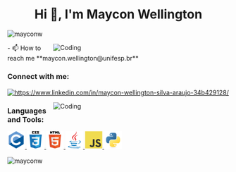 <h1 align="center">Hi 👋, I'm Maycon Wellington</h1>
<p align="left"> <img src="https://komarev.com/ghpvc/?username=mayconw&label=Profile%20views&color=0e75b6&style=flat" alt="mayconw" /> </p>
<img align="right" alt="Coding" width="400" src="https://i.gifer.com/NxfN.gif">
- 📫 How to reach me **maycon.wellington@unifesp.br**


<h3 align="left">Connect with me:</h3>
<p align="left">
<a href="https://linkedin.com/in/https://www.linkedin.com/in/maycon-wellington-silva-araujo-34b429128/" target="blank"><img align="center" src="https://raw.githubusercontent.com/rahuldkjain/github-profile-readme-generator/master/src/images/icons/Social/linked-in-alt.svg" alt="https://www.linkedin.com/in/maycon-wellington-silva-araujo-34b429128/" height="30" width="40" /></a>
</p>
<img align="right" alt="Coding" width="400" src="https://cdn.dribbble.com/users/116207...](https://i.gifer.com/NxfN.gif">
<h3 align="left">Languages and Tools:</h3>
<p align="left"> <a href="https://www.cprogramming.com/" target="_blank" rel="noreferrer"> <img src="https://raw.githubusercontent.com/devicons/devicon/master/icons/c/c-original.svg" alt="c" width="40" height="40"/> </a> <a href="https://www.w3schools.com/css/" target="_blank" rel="noreferrer"> <img src="https://raw.githubusercontent.com/devicons/devicon/master/icons/css3/css3-original-wordmark.svg" alt="css3" width="40" height="40"/> </a> <a href="https://www.w3.org/html/" target="_blank" rel="noreferrer"> <img src="https://raw.githubusercontent.com/devicons/devicon/master/icons/html5/html5-original-wordmark.svg" alt="html5" width="40" height="40"/> </a> <a href="https://www.java.com" target="_blank" rel="noreferrer"> <img src="https://raw.githubusercontent.com/devicons/devicon/master/icons/java/java-original.svg" alt="java" width="40" height="40"/> </a> <a href="https://developer.mozilla.org/en-US/docs/Web/JavaScript" target="_blank" rel="noreferrer"> <img src="https://raw.githubusercontent.com/devicons/devicon/master/icons/javascript/javascript-original.svg" alt="javascript" width="40" height="40"/> </a> <a href="https://www.python.org" target="_blank" rel="noreferrer"> <img src="https://raw.githubusercontent.com/devicons/devicon/master/icons/python/python-original.svg" alt="python" width="40" height="40"/> </a> </p>

<p><img align="center" src="https://github-readme-stats.vercel.app/api/top-langs?username=mayconw&show_icons=true&locale=en&layout=compact" alt="mayconw" /></p>


